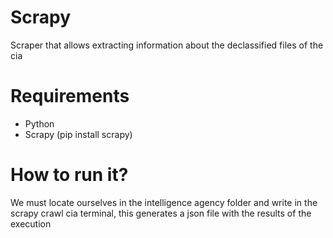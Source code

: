 # Scrapy

Scraper that allows extracting information about the declassified files of the cia

# Requirements

* Python
* Scrapy (pip install scrapy)

# How to run it?

We must locate ourselves in the intelligence agency folder and write in the scrapy crawl cia terminal, this generates a json file with the results of the execution
